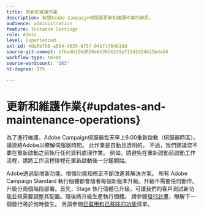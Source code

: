 ```yaml
---
title: 更新和維護作業
description: 有關Adobe Campaign伺服器更新和維護作業的資訊。
audience: administration
feature: Instance Settings
role: Admin
level: Experienced
exl-id: 4da0b7b0-a854-4935-9f5f-04bfc764b18d
source-git-commit: bfba6b156d020e8d2656239e713d2d24625bda54
workflow-type: tm+mt
source-wordcount: '163'
ht-degree: 27%

---
```


# 更新和維護作業{#updates-and-maintenance-operations}

為了進行維護，Adobe Campaign伺服器每天早上6:00重新啟動（伺服器時區）。 請連絡Adobe以瞭解伺服器時間。 此作業是自動且透明的。 不過，我們建議您不要在重新啟動之前執行任何資料處理作業。 例如，請避免在重新啟動前啟動工作流程，請將工作流程排程在重新啟動後一分鐘開始。

Adobe透過新增新功能、增強功能和修正不斷改進其解決方案。 所有 Adobe Campaign Standard 執行個體都會隨著每個新版本升級。升級不需要任何動作。 升級分兩個階段部署。首先，Stage 執行個體已升級，可讓我們的客戶測試新功能並視需要調整其配置。隨後將升級生產執行個體。 請參閱[發行計畫](https://helpx.adobe.com/tw/campaign/kb/acs-release-planning.html)，瞭解下一個發行將於何時發生。 另請參閱[已棄用和已移除的功能](../../rn/using/deprecated-features.md)清單。
